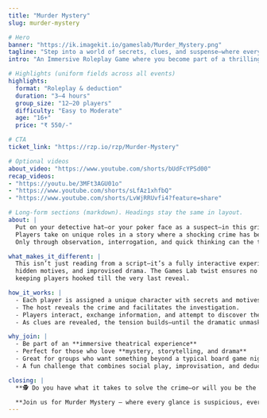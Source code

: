 ```yaml
---
title: "Murder Mystery"
slug: murder-mystery

# Hero
banner: "https://ik.imagekit.io/gameslab/Murder_Mystery.png"
tagline: "Step into a world of secrets, clues, and suspense—where every guest could be the killer."
intro: "An Immersive Roleplay Game where you become part of a thrilling investigation filled with twists and betrayals."

# Highlights (uniform fields across all events)
highlights:
  format: "Roleplay & deduction"
  duration: "3–4 hours"
  group_size: "12–20 players"
  difficulty: "Easy to Moderate"
  age: "16+"
  price: "₹ 550/-"

# CTA
ticket_link: "https://rzp.io/rzp/Murder-Mystery"

# Optional videos
about_video: "https://www.youtube.com/shorts/bUdFcYPSd00"
recap_videos:
- "https://youtu.be/3MFt3AGU01o"
- "https://www.youtube.com/shorts/sLfAz1xhfbQ"
- "https://www.youtube.com/shorts/LvWjRRUvfi4?feature=share"

# Long-form sections (markdown). Headings stay the same in layout.
about: |
  Put on your detective hat—or your poker face as a suspect—in this gripping *Murder Mystery* event.
  Players take on unique roles in a story where a shocking crime has been committed.
  Only through observation, interrogation, and quick thinking can the truth come out.

what_makes_it_different: |
  This isn’t just reading from a script—it’s a fully interactive experience with evolving clues,
  hidden motives, and improvised drama. The Games Lab twist ensures no two mysteries play out the same,
  keeping players hooked till the very last reveal.

how_it_works: |
  - Each player is assigned a unique character with secrets and motives.
  - The host reveals the crime and facilitates the investigation.
  - Players interact, exchange information, and attempt to discover the murderer.
  - As clues are revealed, the tension builds—until the dramatic unmasking at the end.

why_join: |
  - Be part of an **immersive theatrical experience**
  - Perfect for those who love **mystery, storytelling, and drama**
  - Great for groups who want something beyond a typical board game night
  - A fun challenge that combines social play, improvisation, and deduction

closing: |
  **🕵️ Do you have what it takes to solve the crime—or will you be the one hiding the deepest secret?**

  **Join us for Murder Mystery — where every glance is suspicious, every clue matters, and nothing is as it seems.**
---
```


